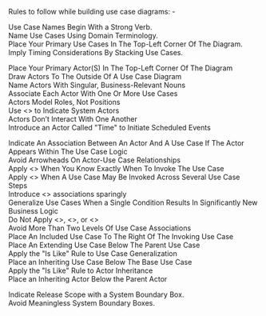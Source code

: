 Rules to follow while building use case diagrams: -<br>

Use Case Names Begin With a Strong Verb.<br>
Name Use Cases Using Domain Terminology.<br>
Place Your Primary Use Cases In The Top-Left Corner Of The Diagram.<br>
Imply Timing Considerations By Stacking Use Cases.<br>

Place Your Primary Actor(S) In The Top-Left Corner Of The Diagram<br>
Draw Actors To The Outside Of A Use Case Diagram<br>
Name Actors With Singular, Business-Relevant Nouns<br>
Associate Each Actor With One Or More Use Cases<br>
Actors Model Roles, Not Positions<br>
Use <<system>> to Indicate System Actors<br>
Actors Don’t Interact With One Another<br>
Introduce an Actor Called "Time" to Initiate Scheduled Events<br>

Indicate An Association Between An Actor And A Use Case If The Actor Appears Within The Use Case Logic<br>
Avoid Arrowheads On Actor-Use Case Relationships<br>
Apply <<include>> When You Know Exactly When To Invoke The Use Case<br>
Apply <<extend>> When A Use Case May Be Invoked Across Several Use Case Steps<br>
Introduce <<extend>> associations sparingly<br>
Generalize Use Cases When a Single Condition Results In Significantly New Business Logic<br>
Do Not Apply <<uses>>, <<includes>>, or <<extends>><br>
Avoid More Than Two Levels Of Use Case Associations<br>
Place An Included Use Case To The Right Of The Invoking Use Case<br>
Place An Extending Use Case Below The Parent Use Case<br>
Apply the "Is Like" Rule to Use Case Generalization<br>
Place an Inheriting Use Case Below The Base Use Case<br>
Apply the "Is Like" Rule to Actor Inheritance<br>
Place an Inheriting Actor Below the Parent Actor<br>

Indicate Release Scope with a System Boundary Box.<br>
Avoid Meaningless System Boundary Boxes.<br>
